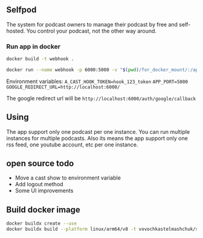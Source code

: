## Selfpod

The system for podcast owners to manage their podcast by free and self-hosted.
You control your podcast, not the other way around.

### Run app in docker

```bash
docker build -t webhook .
```

```bash
docker run --name webhook -p 6000:5000 -v "$(pwd)/for_docker_mount/:/application/tmp_files/" --rm webhook
```

Environment variables:
`A_CAST_HOOK_TOKEN=hook_123_token`
`APP_PORT=5000`
`GOOGLE_REDIRECT_URL=http://localhost:6000/`

The google redirect url will be `http://localhost:6000/auth/google/callback`

## Using

The app support only one podcast per one instance. You can run multiple instances for multiple podcasts.
Also its means the app support only one rss feed, one youtube account, etc per one instance.

## open source todo

- Move a cast show to environment variable
- Add logout method
- Some UI improvements


## Build docker image

```sh
docker buildx create --use
docker buildx build --platform linux/arm64/v8 -t vovochkastelmashchuk/selfpod:0.0.1 --push .
```